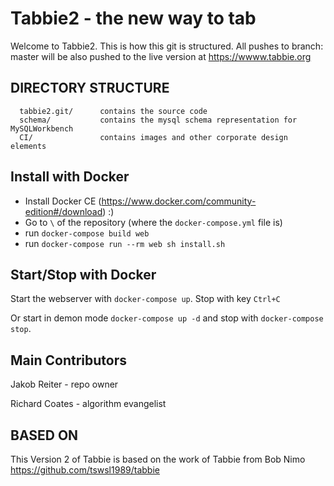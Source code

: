 Tabbie2 - the new way to tab
=======

Welcome to Tabbie2. This is how this git is structured.
All pushes to branch: master will be also pushed to the live version at https://wwww.tabbie.org


DIRECTORY STRUCTURE
-------------------

      tabbie2.git/      contains the source code
      schema/           contains the mysql schema representation for MySQLWorkbench
      CI/               contains images and other corporate design elements


Install with Docker
-----------------
- Install Docker CE (https://www.docker.com/community-edition#/download) :)
- Go to `\` of the repository (where the `docker-compose.yml` file is)
- run `docker-compose build web`
- run `docker-compose run --rm web sh install.sh`

Start/Stop with Docker
-----------------
Start the webserver with `docker-compose up`. Stop with key `Ctrl+C`

Or start in demon mode `docker-compose up -d` and stop with `docker-compose stop`.

Main Contributors
-----------------

Jakob Reiter - repo owner

Richard Coates - algorithm evangelist


BASED ON
--------
This Version 2 of Tabbie is based on the work of Tabbie from Bob Nimo
https://github.com/tswsl1989/tabbie

